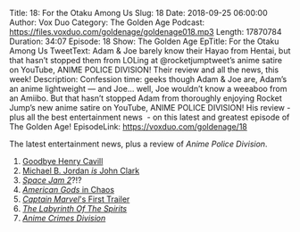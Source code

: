 Title: 18: For the Otaku Among Us
Slug: 18
Date: 2018-09-25 06:00:00
Author: Vox Duo
Category: The Golden Age
Podcast: https://files.voxduo.com/goldenage/goldenage018.mp3
Length: 17870784
Duration: 34:07
Episode: 18
Show: The Golden Age
EpTitle: For the Otaku Among Us
TweetText: Adam & Joe barely know their Hayao from Hentai, but that hasn’t stopped them from LOLing at @rocketjumptweet’s anime satire on YouTube, ANIME POLICE DIVISION! Their review and all the news, this week!
Description: Confession time: geeks though Adam & Joe are, Adam’s an anime lightweight — and Joe… well, Joe wouldn’t know a weeaboo from an Amiibo. But that hasn’t stopped Adam from thoroughly enjoying Rocket Jump’s new anime satire on YouTube, ANIME POLICE DIVISION! His review - plus all the best entertainment news  - on this latest and greatest episode of The Golden Age!
EpisodeLink: https://voxduo.com/goldenage/18



The latest entertainment news, plus a review of _Anime Police Division_.

1. [Goodbye Henry Cavill](https://www.hollywoodreporter.com/heat-vision/henry-cavill-as-superman-warner-bros-dc-universe-shake-up-1142306)
1. [Michael B. Jordan *is* John Clark](https://www.cbr.com/michael-b-jordan-star-tom-clancy-film-series/)
1. [_Space Jam 2_](https://io9.gizmodo.com/lebron-james-assembles-his-tune-squad-for-space-jam-2-1829177537)?!?
1. [_American Gods_ in Chaos](https://www.hollywoodreporter.com/live-feed/american-gods-sidelines-new-showrunner-delays-frustrations-1140946)
1. [_Captain Marvel_'s First Trailer](https://www.youtube.com/watch?v=Z1BCujX3pw8)
1. [_The Labyrinth Of The Spirits_](https://www.goodreads.com/book/show/37677977-the-labyrinth-of-the-spirits)
1. [_Anime Crimes Division_](https://www.youtube.com/watch?v=urk_kp76RoI)
